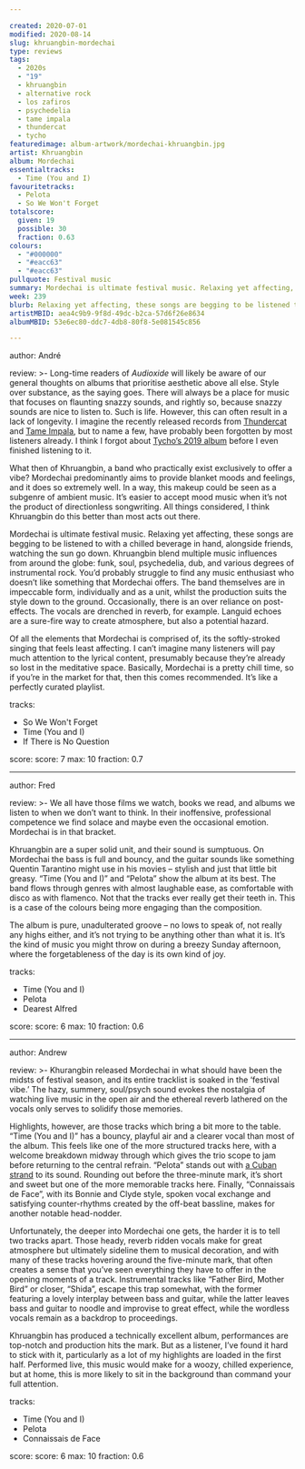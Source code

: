```yaml
---

created: 2020-07-01
modified: 2020-08-14
slug: khruangbin-mordechai
type: reviews
tags:
  - 2020s
  - "19"
  - khruangbin
  - alternative rock
  - los zafiros
  - psychedelia
  - tame impala
  - thundercat
  - tycho
featuredimage: album-artwork/mordechai-khruangbin.jpg
artist: Khruangbin
album: Mordechai
essentialtracks:
  - Time (You and I) 
favouritetracks:
  - Pelota
  - So We Won't Forget
totalscore:
  given: 19
  possible: 30
  fraction: 0.63
colours:
  - "#000000"
  - "#eacc63"
  - "#eacc63"
pullquote: Festival music
summary: Mordechai is ultimate festival music. Relaxing yet affecting, these songs are begging to be listened to with a chilled beverage in hand, alongside friends, watching the sun go down.
week: 239
blurb: Relaxing yet affecting, these songs are begging to be listened to with a chilled beverage in hand, alongside friends, watching the sun go down.
artistMBID: aea4c9b9-9f8d-49dc-b2ca-57d6f26e8634
albumMBID: 53e6ec80-ddc7-4db8-80f8-5e081545c856

---
```


author: André

review: >-
  Long-time readers of *Audioxide* will likely be aware of our general thoughts on albums that prioritise aesthetic above all else. Style over substance, as the saying goes. There will always be a place for music that focuses on flaunting snazzy sounds, and rightly so, because snazzy sounds are nice to listen to. Such is life. However, this can often result in a lack of longevity. I imagine the recently released records from [Thundercat](/reviews/thundercat-it-is-what-it-is/) and [Tame Impala](/reviews/tame-impala-the-slow-rush/), but to name a few, have probably been forgotten by most listeners already. I think I forgot about [Tycho’s 2019 album](/reviews/tycho-weather/) before I even finished listening to it.

  What then of Khruangbin, a band who practically exist exclusively to offer a vibe? Mordechai predominantly aims to provide blanket moods and feelings, and it does so extremely well. In a way, this makeup could be seen as a subgenre of ambient music. It’s easier to accept mood music when it’s not the product of directionless songwriting. All things considered, I think Khruangbin do this better than most acts out there.

  Mordechai is ultimate festival music. Relaxing yet affecting, these songs are begging to be listened to with a chilled beverage in hand, alongside friends, watching the sun go down. Khruangbin blend multiple music influences from around the globe: funk, soul, psychedelia, dub, and various degrees of instrumental rock. You’d probably struggle to find any music enthusiast who doesn’t like something that Mordechai offers. The band themselves are in impeccable form, individually and as a unit, whilst the production suits the style down to the ground. Occasionally, there is an over reliance on post-effects. The vocals are drenched in reverb, for example. Languid echoes are a sure-fire way to create atmosphere, but also a potential hazard.

  Of all the elements that Mordechai is comprised of, its the softly-stroked singing that feels least affecting. I can’t imagine many listeners will pay much attention to the lyrical content, presumably because they’re already so lost in the meditative space. Basically, Mordechai is a pretty chill time, so if you’re in the market for that, then this comes recommended. It’s like a perfectly curated playlist.


tracks:
  - So We Won't Forget
  - Time (You and I)
  - If There is No Question

score:
  score: 7
  max: 10
  fraction: 0.7

---

author: Fred

review: >-
  We all have those films we watch, books we read, and albums we listen to when we don’t want to think. In their inoffensive, professional competence we find solace and maybe even the occasional emotion. Mordechai is in that bracket.

  Khruangbin are a super solid unit, and their sound is sumptuous. On Mordechai the bass is full and bouncy, and the guitar sounds like something Quentin Tarantino might use in his movies – stylish and just that little bit greasy. “Time (You and I)” and “Pelota” show the album at its best. The band flows through genres with almost laughable ease, as comfortable with disco as with flamenco. Not that the tracks ever really get their teeth in. This is a case of the colours being more engaging than the composition.

  The album is pure, unadulterated groove – no lows to speak of, not really any highs either, and it’s not trying to be anything other than what it is. It’s the kind of music you might throw on during a breezy Sunday afternoon, where the forgetableness of the day is its own kind of joy.

tracks:
  - Time (You and I)
  - Pelota
  - Dearest Alfred

score:
  score: 6
  max: 10
  fraction: 0.6

---

author: Andrew

review: >-
  Khurangbin released Mordechai in what should have been the midsts of festival season, and its entire tracklist is soaked in the ‘festival vibe.’ The hazy, summery, soul/psych sound evokes the nostalgia of watching live music in the open air and the ethereal reverb lathered on the vocals only serves to solidify those memories.

  Highlights, however, are those tracks which bring a bit more to the table. “Time (You and I)” has a bouncy, playful air and a clearer vocal than most of the album. This feels like one of the more structured tracks here, with a welcome breakdown midway through which gives the trio scope to jam before returning to the central refrain. “Pelota” stands out with [a Cuban strand](/articles/los-zafiros-bossa-cubana/) to its sound. Rounding out before the three-minute mark, it’s short and sweet but one of the more memorable tracks here. Finally, “Connaissais de Face”, with its Bonnie and Clyde style, spoken vocal exchange and satisfying counter-rhythms created by the off-beat bassline, makes for another notable head-nodder.

  Unfortunately, the deeper into Mordechai one gets, the harder it is to tell two tracks apart. Those heady, reverb ridden vocals make for great atmosphere but ultimately sideline them to musical decoration, and with many of these tracks hovering around the five-minute mark, that often creates a sense that you’ve seen everything they have to offer in the opening moments of a track. Instrumental tracks like “Father Bird, Mother Bird” or closer, “Shida”, escape this trap somewhat, with the former featuring a lovely interplay between bass and guitar, while the latter leaves bass and guitar to noodle and improvise to great effect, while the wordless vocals remain as a backdrop to proceedings.

  Khruangbin has produced a technically excellent album, performances are top-notch and production hits the mark. But as a listener, I’ve found it hard to stick with it, particularly as a lot of my highlights are loaded in the first half. Performed live, this music would make for a woozy, chilled experience, but at home, this is more likely to sit in the background than command your full attention.

tracks:
  - Time (You and I)
  - Pelota
  - Connaissais de Face

score:
  score: 6
  max: 10
  fraction: 0.6